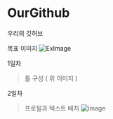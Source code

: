 # OurGithub
우리의 깃허브

목표 이미지
![ExImage](https://user-images.githubusercontent.com/83905675/187070228-4adf009e-a322-4ef5-a936-7bac3f3b6504.png)

1일차
> 틀 구성 ( 위 이미지 )

2일차
> 프로필과 텍스트 배치
![image](https://user-images.githubusercontent.com/83905675/187144979-58591447-ca1b-4d5c-86b8-3a882504bdf4.png)